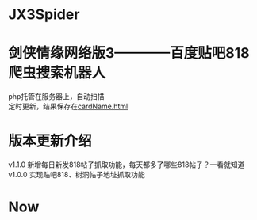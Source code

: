 # JX3Spider

剑侠情缘网络版3————百度贴吧818爬虫搜索机器人
====
php托管在服务器上，自动扫描   
定时更新，结果保存在[cardName.html](http://blog.shanamaid.top/JX3Spider/result/cardName)

版本更新介绍
===

v1.1.0 新增每日新发818帖子抓取功能，每天都多了哪些818帖子？一看就知道
v1.0.0 实现贴吧818、树洞帖子地址抓取功能

Now
====


